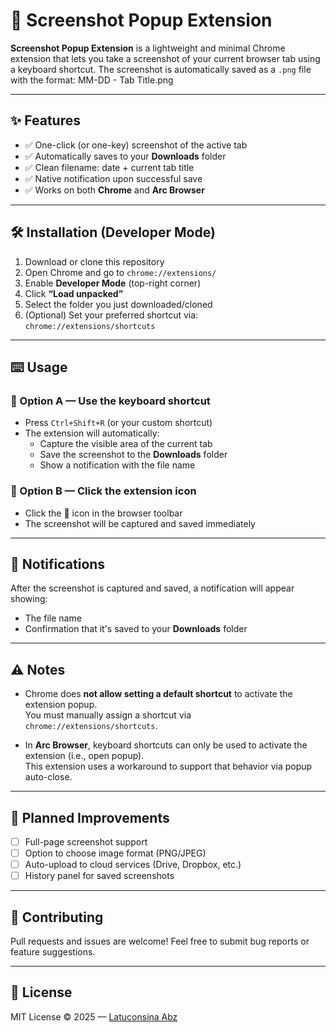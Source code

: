 # 📸 Screenshot Popup Extension

**Screenshot Popup Extension** is a lightweight and minimal Chrome extension that lets you take a screenshot of your current browser tab using a keyboard shortcut. The screenshot is automatically saved as a `.png` file with the format: MM-DD - Tab Title.png

---

## ✨ Features

- ✅ One-click (or one-key) screenshot of the active tab
- ✅ Automatically saves to your **Downloads** folder
- ✅ Clean filename: date + current tab title
- ✅ Native notification upon successful save
- ✅ Works on both **Chrome** and **Arc Browser**

---

## 🛠 Installation (Developer Mode)

1. Download or clone this repository
2. Open Chrome and go to `chrome://extensions/`
3. Enable **Developer Mode** (top-right corner)
4. Click **“Load unpacked”**
5. Select the folder you just downloaded/cloned
6. (Optional) Set your preferred shortcut via:  
   `chrome://extensions/shortcuts`

---

## ⌨️ Usage

### 🔹 Option A — Use the keyboard shortcut

- Press `Ctrl+Shift+R` (or your custom shortcut)
- The extension will automatically:
  - Capture the visible area of the current tab
  - Save the screenshot to the **Downloads** folder
  - Show a notification with the file name

### 🔹 Option B — Click the extension icon

- Click the 📸 icon in the browser toolbar
- The screenshot will be captured and saved immediately

---

## 🔔 Notifications

After the screenshot is captured and saved, a notification will appear showing:

- The file name
- Confirmation that it's saved to your **Downloads** folder

---

## ⚠️ Notes

- Chrome does **not allow setting a default shortcut** to activate the extension popup.  
  You must manually assign a shortcut via `chrome://extensions/shortcuts`.

- In **Arc Browser**, keyboard shortcuts can only be used to activate the extension (i.e., open popup).  
  This extension uses a workaround to support that behavior via popup auto-close.

---

## 📌 Planned Improvements

- [ ] Full-page screenshot support
- [ ] Option to choose image format (PNG/JPEG)
- [ ] Auto-upload to cloud services (Drive, Dropbox, etc.)
- [ ] History panel for saved screenshots

---

## 🤝 Contributing

Pull requests and issues are welcome! Feel free to submit bug reports or feature suggestions.

---

## 📄 License

MIT License © 2025 — [Latuconsina Abz](https://github.com/abz89)
